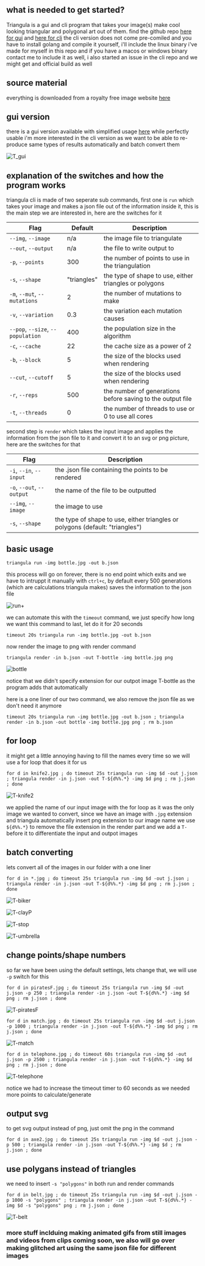 ## what is needed to get started?
Triangula is a gui and cli program that takes your image(s) make cool looking triangular and polygonal art out of them. find the github repo [here for gui](https://github.com/RH12503/triangula) and [here for cli](https://github.com/RH12503/Triangula-CLI) the cli version does not come pre-comiled and you have to install golang and compile it yourself, i'll include the linux binary i've made for myself in this repo and if you have a macos or windows binary contact me to include it as well, i also started an issue in the cli repo and we might get and official build as well

## source material
everything is downloaded from a royalty free image website [here](https://free-images.com/)

## gui version
there is a gui version available with simplified usage [here](https://github.com/RH12503/triangula/releases/tag/v1.2.0) while perfectly usable i'm more interested in the cli version as we want to be able to re-produce same types of results automatically and batch convert them

![T_gui](https://user-images.githubusercontent.com/59083599/135850973-abd1274e-92f4-46f1-99cd-2a503739b552.jpg)

## explanation of the switches and how the program works
triangula cli is made of two seperate sub commands, first one is `run` which takes your image and makes a json file out of the information inside it, this is the main step we are interested in, here are the switches for it

| Flag | Default | Description |
| --- | --- | --- |
| `--img`,  `--image` | n/a | the image file to triangulate |
| `--out`,  `--output` | n/a | the file to write output to |
| `-p`,  `--points` | 300 | the number of points to use in the triangulation |
| `-s`,  `--shape` | "triangles" | the type of shape to use, either triangles or polygons |
| `-m`,  `--mut`, `--mutations` | 2 | the number of mutations to make |
| `-v`,  `--variation` | 0.3 | the variation each mutation causes |
| `--pop`,  `--size`, `--population` | 400 | the population size in the algorithm |
| `-c`,  `--cache` | 22 | the cache size as a power of 2 |
| `-b`,  `--block` | 5 | the size of the blocks used when rendering |
| `--cut`,  `--cutoff` | 5 | the size of the blocks used when rendering |
| `-r`,  `--reps` | 500 | the number of generations before saving to the output file |
| `-t`,  `--threads` | 0 | the number of threads to use or 0 to use all cores |

second step is `render` which takes the input image and applies the information from the json file to it and convert it to an svg or png picture, here are the switches for that

| Flag | Description |
| --- | --- |
| `-i`,  `--in`,  `--input` | the .json file containing the points to be rendered |
| `-o`,  `--out`,  `--output` | the name of the file to be outputted |
| `--img`,  `--image`| the image to use |
| `-s`,  `--shape`| the type of shape to use, either triangles or polygons (default: "triangles") |

## basic usage
```
triangula run -img bottle.jpg -out b.json
```
this process will go on forever, there is no end point which exits and we have to intruppt it manually with `ctrl+c`, by default every 500 generations (which are calculations triangula makes) saves the information to the json file

![run+](https://user-images.githubusercontent.com/59083599/135856002-baa8d9ae-5ab9-4663-90cb-ff09a78860e9.jpg)

we can automate this with the `timeout` command, we just specify how long we want this command to last, let do it for 20 seconds
```
timeout 20s triangula run -img bottle.jpg -out b.json
```
now render the image to png with render command
```
triangula render -in b.json -out T-bottle -img bottle.jpg png 
```
![bottle](https://user-images.githubusercontent.com/59083599/135856516-71402ea8-1d2f-45d1-ac68-7ab12fe96890.png)

notice that we didn't specify extension for our outpot image T-bottle as the program adds that automatically

here is a one liner of our two command, we also remove the json file as we don't need it anymore
```
timeout 20s triangula run -img bottle.jpg -out b.json ; triangula render -in b.json -out bottle -img bottle.jpg png ; rm b.json
```

## for loop
it might get a little annoying having to fill the names every time so we will use a for loop that does it for us
```
for d in knife2.jpg ; do timeout 25s triangula run -img $d -out j.json ; triangula render -in j.json -out T-${d%%.*} -img $d png ; rm j.json ; done
```
![T-knife2](https://user-images.githubusercontent.com/59083599/135857650-5c00a567-3d1e-43ab-ab05-36f286107611.png)

we applied the name of our input image with the for loop as it was the only image we wanted to convert, since we have an image with `.jpg` extension and triangula automatically insert png extension to our image name we use `${d%%.*}` to remove the file extension in the render part and we add a `T-` before it to differentiate the input and outpot images

## batch converting
lets convert all of the images in our folder with a one liner
```
for d in *.jpg ; do timeout 25s triangula run -img $d -out j.json ; triangula render -in j.json -out T-${d%%.*} -img $d png ; rm j.json ; done
```
![T-biker](https://user-images.githubusercontent.com/59083599/135858663-f03fbfc6-338a-4d76-9f44-7eb855f700bc.png)

![T-clayP](https://user-images.githubusercontent.com/59083599/135858852-09cb9ff3-ee85-40c0-bb53-dde17caa8b27.png)

![T-stop](https://user-images.githubusercontent.com/59083599/135858902-cf29ac88-70e3-4ac3-9170-ec038266df5b.png)

![T-umbrella](https://user-images.githubusercontent.com/59083599/135858951-dec0df65-6aac-4ea0-a454-cf391022fe96.png)

## change points/shape numbers
so far we have been using the default settings, lets change that, we will use `-p` switch for this
```
for d in piratesF.jpg ; do timeout 25s triangula run -img $d -out j.json -p 250 ; triangula render -in j.json -out T-${d%%.*} -img $d png ; rm j.json ; done
```
![T-piratesF](https://user-images.githubusercontent.com/59083599/135860752-d48bbd75-0a7c-4611-815f-5a1ab017dafa.png)

```
for d in match.jpg ; do timeout 25s triangula run -img $d -out j.json -p 1000 ; triangula render -in j.json -out T-${d%%.*} -img $d png ; rm j.json ; done
```
![T-match](https://user-images.githubusercontent.com/59083599/135861284-46255a7a-9587-45b5-aaaf-7c789e6f8ad8.png)

```
for d in telephone.jpg ; do timeout 60s triangula run -img $d -out j.json -p 2500 ; triangula render -in j.json -out T-${d%%.*} -img $d png ; rm j.json ; done
```
![T-telephone](https://user-images.githubusercontent.com/59083599/135861933-eb68781b-3dbe-4ebe-946f-fe1b68b18d06.png)

notice we had to increase the timeout timer to 60 seconds as we needed more points to calculate/generate

## output svg
to get svg output instead of png, just omit the png in the command
```
for d in axe2.jpg ; do timeout 25s triangula run -img $d -out j.json -p 500 ; triangula render -in j.json -out T-${d%%.*} -img $d ; rm j.json ; done
```

## use polygans instead of triangles
we need to insert `-s "polygons"` in both run and render commands
```
for d in belt.jpg ; do timeout 25s triangula run -img $d -out j.json -p 1000 -s "polygons" ; triangula render -in j.json -out T-${d%%.*} -img $d -s "polygons" png ; rm j.json ; done
```
![T-belt](https://user-images.githubusercontent.com/59083599/135863708-3a1fbbf7-73a5-42f7-9b47-4dc1288a80ba.png)

### more stuff inclduing making animated gifs from still images and videos from clips coming soon, we also will go over making glitched art using the same json file for different images 
